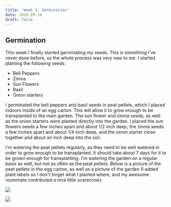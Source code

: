 ```yaml
---
title: 'Week 3: Germination'
date: 2020-09-16
draft: false
---
```


## [](#header-1)Germination
This week I finally started germinating my seeds. This is something I've never done before, so the whole process was very new to me. I started planting the following seeds:
- Bell Peppers
- Zinnia
- Sun Flowers
- Basil
- Onion starters

I germinated the bell peppers and basil seeds in peat pellets, which I placed indoors inside of an egg carton. This will allow it to grow enough to be transplanted to the main garden. The sun flower and zinnia seeds, as well as the onion starters were planted directly into the garden. I placed the sun flowers seeds a few inches apart and about 1/2 inch deep, the zinnia seeds a few inches apart and about 1/4 inch deep, and the oinon starter close together and about an inch deep into the soil. 

I'm watering the peat pellets regularly, as they need to be well watered in order to grow enough to be transplanted. It should take about 7 days for it to be grown enough for transplanting. I'm watering the garden on a regular basis as well, but not as often as the peat pellets. Below is a picture of the peat pellets in the egg carton, as well as a picture of the garden (I added plant labels so I don't forget what I planted where, and my awesome roommate contributed a nice little scarecrow):

![](/assets/2020-09-16-Week-3/1.png)

![](/assets/2020-09-16-Week-3/2.png)
